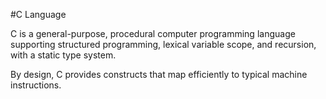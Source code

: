 #C Language
C is a general-purpose, procedural computer programming language supporting structured programming, lexical variable scope, and recursion, with a static type system.
By design, C provides constructs that map efficiently to typical machine instructions.